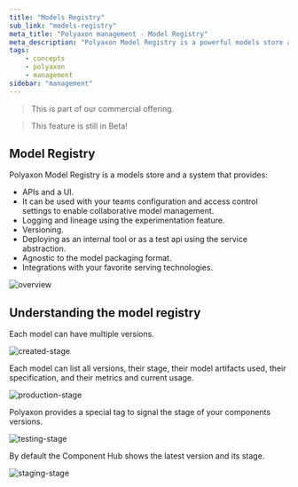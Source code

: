 ```yaml
---
title: "Models Registry"
sub_link: "models-registry"
meta_title: "Polyaxon management - Model Registry"
meta_description: "Polyaxon Model Registry is a powerful models store and a system to manage versioning, logging, staging, and production."
tags:
    - concepts
    - polyaxon
    - management
sidebar: "management"
---
```


<blockquote class="commercial">This is part of our commercial offering.</blockquote>
<blockquote class="info">This feature is still in Beta!</blockquote>

## Model Registry

Polyaxon Model Registry is a models store and a system that provides:
 * APIs and a UI.
 * It can be used with your teams configuration and access control settings to enable collaborative model management.
 * Logging and lineage using the experimentation feature.
 * Versioning.
 * Deploying as an internal tool or as a test api using the service abstraction.
 * Agnostic to the model packaging format.
 * Integrations with your favorite serving technologies.

![overview](../../../../content/images/dashboard/registry/overview.png)

## Understanding the model registry

Each model can have multiple versions.

![created-stage](../../../../content/images/dashboard/registry/created.png)

Each model can list all versions, their stage, their model artifacts used, their specification, and their metrics and current usage.

![production-stage](../../../../content/images/dashboard/registry/production.png)

Polyaxon provides a special tag to signal the stage of your components versions. 

![testing-stage](../../../../content/images/dashboard/registry/testing.png)

By default the Component Hub shows the latest version and its stage.

![staging-stage](../../../../content/images/dashboard/registry/staging.png)

